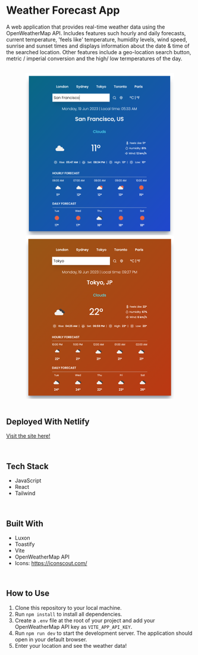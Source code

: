 # Weather Forecast App

A web application that provides real-time weather data using the OpenWeatherMap API. Includes features such hourly and daily forecasts, current temperature, 'feels like' temperature, humidity levels, wind speed, sunrise and sunset times and displays information about the date & time of the searched location. Other features include a geo-location search button, metric / imperial conversion and the high/ low termperatures of the day.

<br />

<div align="center">
  <img src="./src/assets/weather-app-cold.png" width="400">
  <img src="./src/assets/weather-app-warm.png" width="400">
</div>

<br />

## Deployed With Netlify

[Visit the site here!](https://darling-sable-723a82.netlify.app/)

<br />

## Tech Stack

- JavaScript 
- React
- Tailwind

<br />

## Built With
- Luxon
- Toastify
- Vite
- OpenWeatherMap API
- Icons: https://iconscout.com/

<br />

## How to Use

1. Clone this repository to your local machine.
2. Run `npm install` to install all dependencies.
3. Create a `.env` file at the root of your project and add your OpenWeatherMap API key as `VITE_APP_API_KEY`.
4. Run `npm run dev` to start the development server. The application should open in your default browser.
5. Enter your location and see the weather data!


